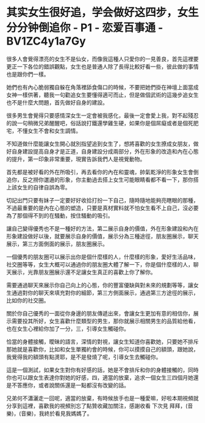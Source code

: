 # 其实女生很好追，学会做好这四步，女生分分钟倒追你 - P1 - 恋爱百事通 - BV1ZC4y1a7Gy

很多人會覺得漂亮的女生不是仙女，而像我這種人只愛你的一見善良，首先這裡要更正一下各位的錯誤觀點，女生也是普通人除了長得比較好看一些，彼此做的事情也是跟你們一樣。

她們也有內心脆弱獨自躲在角落裡舔食傷口的時候，不要把她們掛在神壇上面當成女神一樣供著，聽我一句勸追女生要懂得適可而止，但是做個武術的這幾步追女生也不是什麼大問題，首先做好自身的建設。

很多男生會覺得只要感情深女生一定會被我感化，最後一定會愛上我，對不起殘忍的說一句稍微兄弟醒醒吧，俗話說打鐵還學雞生硬，如果你是個屌癡或者是個死肥宅，不懂女生不會和女生調情。

不知道做什麼能讓女生開心就別指望追到女生了，想將喜歡的女生撩成女朋友，做好自身建設提高自身才是正道，自身建設分成兩部分，外在形象的改造和內在心態的提升，第一印象非常重要，現實告訴我們人是視覺動物。

首先都是被好看的外在所吸引，再去看你的內在和靈魂，帥氣乾淨的形象女生會倒追你，反之撈你邋遢的形象，你主動過去搭上女生可能眼睛看都不看一下，那你搭上該女生的自律自誤為零。

切記出門只要有妹子一定要好好收拾打扮一下自己，隨時隨地能夠亮瞎眼的那種，不過最重要的是內在心態的塑造，只要是真材實料就不怕女生看不上自己，沒必要為了那個得不到的在騷動，按住騷動的吸引。

讓自己變得優秀也不是一種好的方法，第二展示自身的價值，外在形象建設和內在形象建設做好以後，就要展示自身的價值，展示分為三種途徑，朋友圈展示，聊天展示，第三方面側面的展示，朋友圈展示。

一個優秀的朋友圈可以展示出你是個什麼樣的人，什麼樣的形象，愛好生活品味，社交圈等等，女生大概可以通過你的朋友圈大體了解一下，你是個什麼樣的人，聊天展示，光靠朋友圈展示還不足讓女生真正的喜歡上你了解你。

需要通過聊天來展示你自己向上的心態，你的豐富優缺與對未來的規劃等等，讓女生通過對你的聊天來填充對你的細節，第三方側面展示，通過第三方途徑的展示，比如你的社交圈。

關於你自己優秀的一面從你身邊的朋友傳遞出來，會讓女生更加有意的相信你，展示需要投其所好，女生喜歡什麼類型的男生，那你就展示相關男生的品質給他看，也在女生心裡給你加了一分，三，引導女生觸碰你。

恰當的身體接觸，曖昧的語言，深情的對視，讓女生知道你喜歡她，只要她不排斥那她就是喜歡你，比如和女生單獨約會的時候，你可以摸摸自己的額頭，跟她說，我覺得我的額頭有點燙耶，是不是發燒了呢，引導女生去觸碰你。

這是一個測試，如果女生對你有好感的話，她是不會排斥和你的身體接觸的，同時你也可以跟女生表達你對她的好感，四，適當的放棄，追求一個女生三四個月她還是不答應你，或者說關係還是一點都沒有改變的話。

兄弟何不瀟灑走一回呢，適當的放棄，有時候放手也是一種愛嘛，好啦本期視頻就分享到這裡，喜歡我的視頻別忘了點贊收藏加關注，感謝收看 下次見 拜拜，(音樂)，(音樂)，我終於看見我媽媽了。

